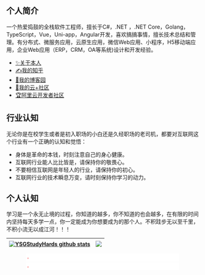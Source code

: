 ## 个人简介

  一个热爱捣鼓的全栈软件工程师，擅长于C#，.NET ，.NET Core，Golang，TypeScript，Vue，Uni-app，Angular开发，喜欢搞搞事情，擅长技术总结和管理。有分布式、微服务应用，云原生应用，微信Web应用、小程序，H5移动端应用，企业Web应用（ERP，CRM，OA等系统)设计和开发经验。

- [✨关于本人](https://mp.weixin.qq.com/s/dCyKG6n6l5ICTl24dKNqbw)
- [✍️我的知乎](https://www.zhihu.com/people/ysgdaydayup)
- [🥇我的博客园](https://www.cnblogs.com/Can-daydayup/)
- [💯我的云+社区](https://cloud.tencent.com/developer/user/1370727)
- [🏆阿里云开发者社区](https://developer.aliyun.com/profile/expert/fntqr6bofo2ye)

## 行业认知

   无论你是在校学生或者是初入职场的小白还是久经职场的老司机，都要对互联网这个行业有一个正确的认知和觉悟：

- 身体是革命的本钱，时刻注意自己的身心健康。
- 互联网行业能人比比皆是，请保持你的敬畏心。
- 不要相信互联网是年轻人的行业，请保持你的初心。
- 互联网行业的技术瞬息万变，请时刻保持你学习的动力。

## 个人认知

学习是一个永无止境的过程，你知道的越多，你不知道的也会越多，在有限的时间内坚持每天多学一点，你一定能成为你想要成为的那个人。不积跬步无以至千里，不积小流无以成江河！！！

| <a href="https://github.com/YSGStudyHards"><img align="center" src="https://github-readme-stats.vercel.app/api?username=YSGStudyHards&show_icons=true&include_all_commits=true&theme=buefy&hide_border=true&locale=cn" alt="YSGStudyHards github stats" /></a> | <a href="https://github.com/YSGStudyHards"><img align="center" src="https://github-readme-stats.vercel.app/api/top-langs/?username=YSGStudyHards&layout=compact&theme=buefy&hide_border=true&locale=cn" /></a> |
| -------------------------------------------------------------------------------------------------------------------------------------------------------------------------------------------------------------------------------------------------------------- | -------------------------------------------------------------------------------------------------------------------------------------------------------------------------------------------------------------- |



<div align="center">
  <img src="./img/line.gif" alt="欢迎访问追逐时光者博客 https://www.cnblogs.com/Can-daydayup/" />
  <img src="./img/line.gif" alt="欢迎访问追逐时光者博客 https://www.cnblogs.com/Can-daydayup/" />
</div>


